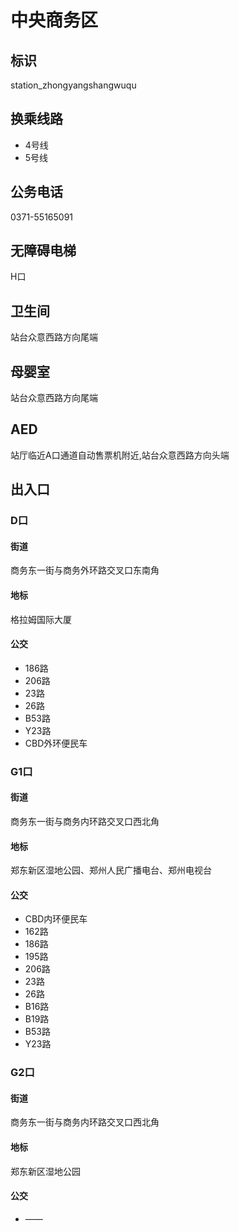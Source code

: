 # 中央商务区

## 标识

station_zhongyangshangwuqu

## 换乘线路

- 4号线
- 5号线

## 公务电话

0371-55165091

## 无障碍电梯

H口

## 卫生间

站台众意西路方向尾端

## 母婴室

站台众意西路方向尾端

## AED

站厅临近A口通道自动售票机附近,站台众意西路方向头端

## 出入口

### D口

#### 街道

商务东一街与商务外环路交叉口东南角

#### 地标

格拉姆国际大厦

#### 公交

- 186路
- 206路
- 23路
- 26路
- B53路
- Y23路
- CBD外环便民车

### G1口

#### 街道

商务东一街与商务内环路交叉口西北角

#### 地标

郑东新区湿地公园、郑州人民广播电台、郑州电视台

#### 公交

- CBD内环便民车
- 162路
- 186路
- 195路
- 206路
- 23路
- 26路
- B16路
- B19路
- B53路
- Y23路

### G2口

#### 街道

商务东一街与商务内环路交叉口西北角

#### 地标

郑东新区湿地公园

#### 公交

- ——

